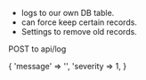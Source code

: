 
- logs to our own DB table.
- can force keep certain records.
- Settings to remove old records.

POST to api/log

{
  'message' => '',
  'severity => 1,
}

